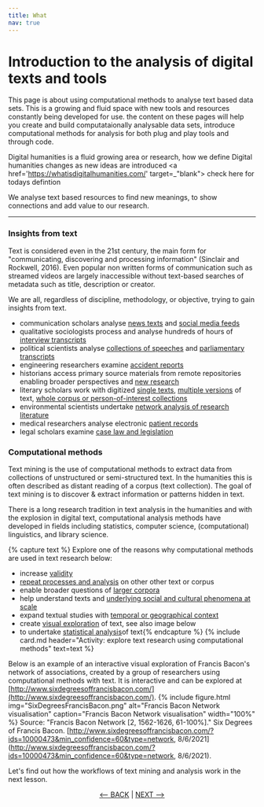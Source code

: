 ```yaml
---
title: What
nav: true
---
```

# Introduction to the analysis of digital texts and tools

This page is about using computational methods to analyse text based data sets.  This is a growing and fluid space with new tools and resources constantly being developed for use. 
the content on these pages will help you create and build computataionally analysable data sets,  introduce computational methods for analysis for both plug and play tools and through code. 

Digital humanities is a fluid growing area or research, how we define Digital humanities changes as new ideas are introduced <a href='https://whatisdigitalhumanities.com/' target=_"blank"> check here for todays defintion <a/>

We analyse text based resources to find new meanings, to show connections and add value to our research. 


-----
### Insights from text 

Text is considered even in the 21st century, the main form for "communicating, discovering and processing information" (Sinclair and Rockwell, 2016).  Even popular non written forms of communication such as streamed videos are largely inaccessible without text-based searches of metadata such as title, description or creator.  

We are all, regardless of discipline, methodology, or objective, trying to gain insights from text.

- communication scholars analyse [news texts](https://doi-org.libraryproxy.griffith.edu.au/10.1080/17524032.2015.1056542) and [social media feeds](https://doi-org.libraryproxy.griffith.edu.au/10.1080/13669877.2019.1673798)
- qualitative sociologists process and analyse hundreds of hours of [interview transcripts](https://research-repository.griffith.edu.au/handle/10072/386927) 
- political scientists analyse [collections of speeches](https://research-repository.griffith.edu.au/handle/10072/401011) and [parliamentary transcripts](https://doi.org/10.1017/S0738248016000304)
- engineering researchers examine [accident reports](https://ieeexplore-ieee-org.libraryproxy.griffith.edu.au/document/7277059)
- historians access primary source materials from remote repositories enabling broader perspectives and [new research](https://research-repository.griffith.edu.au/handle/10072/380293)
- literary scholars work with digitized [single texts](https://academic-oup-com.libraryproxy.griffith.edu.au/dsh/article/32/suppl_1/i17/2755123), [multiple versions](http://librarycatalogue.griffith.edu.au/record=b2773844) of text, [whole corpus or person-of-interest collections](https://publications.hse.ru/en/chapters/158772968)
- environmental scientists undertake [network analysis of research literature](https://research-repository.griffith.edu.au/handle/10072/403109)
- medical researchers analyse electronic [patient records](https://link-springer-com.libraryproxy.griffith.edu.au/book/10.1007/978-3-319-78503-5)
- legal scholars examine [case law and legislation](https://www-annualreviews-org.libraryproxy.griffith.edu.au/doi/10.1146/annurev-lawsocsci-052720-121843#_i9)

### Computational methods

Text mining is the use of computational methods to extract data from collections of unstructured or semi-structured text. In the humanities this is often described as distant reading of a corpus (text collection).  The goal of text mining is to discover & extract information or patterns hidden in text.  

There is a long research tradition in text analysis in the humanities and with the explosion in digital text, computational analysis methods have developed in fields including statistics, computer science, (computational) linguistics, and library science.

{% capture text %}
Explore one of the reasons why computational methods are used in text research below:
- increase [validity](https://doi-org.libraryproxy.griffith.edu.au/10.1177%2F1466138117725340)
- [repeat processes and analysis](https://glam-workbench.net/hansard/) on other other text or corpus
- enable broader questions of [larger corpora](https://muso.arts.gla.ac.uk/index.html)
- help understand texts and [underlying social and cultural phenomena at scale](https://ebookcentral-proquest-com.libraryproxy.griffith.edu.au/lib/griffith/detail.action?docID=5772971)
- expand textual studies with [temporal or geographical context](https://glam-workbench.net/web-archives/#exploring-change-over-time)
- create [visual exploration](http://www.sixdegreesoffrancisbacon.com/) of text, see also image below
- to undertake [statistical analysis](https://journals-sagepub-com.libraryproxy.griffith.edu.au/doi/pdf/10.1177/1532673X02030002003)of text{% endcapture %} {% include card.md header="Activity: explore text research using computational methods" text=text %}

Below is an example of an interactive visual exploration of Francis Bacon's network of associations, created by a group of researchers using computational methods with text.  It is interactive and can be explored at [http://www.sixdegreesoffrancisbacon.com/](http://www.sixdegreesoffrancisbacon.com/).
{% include figure.html img="SixDegreesFrancisBacon.png" alt="Francis Bacon Network visualisation" caption="Francis Bacon Network visualisation" width="100%" %}
Source: "Francis Bacon Network [2, 1562-1626, 61-100%]." Six Degrees of Francis Bacon. [http://www.sixdegreesoffrancisbacon.com/?ids=10000473&min_confidence=60&type=network, 8/6/2021](http://www.sixdegreesoffrancisbacon.com/?ids=10000473&min_confidence=60&type=network, 8/6/2021).


Let's find out how the workflows of text mining and analysis work in the next lesson.

<p align="center">
  <a href="https://griffithunilibrary.github.io/intro-text-mining-analysis/"><-- BACK</a> |
  <a href="https://griffithunilibrary.github.io/intro-text-mining-analysis/content/2-how.html">NEXT --></a>
</p>
